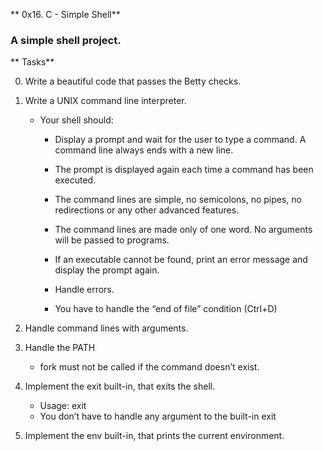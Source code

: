** 0x16. C - Simple Shell**

### A simple shell project.

** Tasks**

0.  Write a beautiful code that passes the Betty checks.

1.  Write a UNIX command line interpreter.

	* Your shell should:
		- Display a prompt and wait for the user to type a command. A command line always ends with a new line.

		- The prompt is displayed again each time a command has been executed.

		- The command lines are simple, no semicolons, no pipes, no redirections or any other advanced features.

		- The command lines are made only of one word. No arguments will be passed to programs.

		- If an executable cannot be found, print an error message and display the prompt again.

		- Handle errors.

		- You have to handle the “end of file” condition (Ctrl+D)

2. Handle command lines with arguments.

3. Handle the PATH
	- fork must not be called if the command doesn’t exist.

4. Implement the exit built-in, that exits the shell.
	- Usage: exit
	- You don’t have to handle any argument to the built-in exit

5. Implement the env built-in, that prints the current environment.
